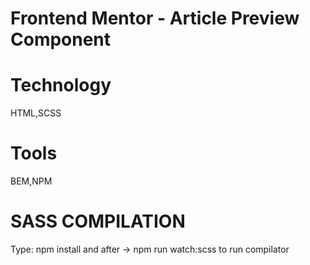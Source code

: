 # Frontend Mentor - Article Preview Component

# Technology

HTML,SCSS

# Tools

BEM,NPM

# SASS COMPILATION

Type: npm install and after -> npm run watch:scss to run compilator
